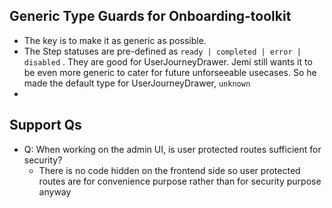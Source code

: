 ## Generic Type Guards for Onboarding-toolkit
- The key is to make it as generic as possible. 
- The Step statuses are pre-defined as `ready | completed | error | disabled` . They are good for UserJourneyDrawer. Jemi still wants it to be even more generic to cater for future unforseeable usecases. So he made the default type for UserJourneyDrawer, `unknown`
- 

## Support Qs
- Q: When working on the admin UI, is user protected routes sufficient for security?
	- There is no code hidden on the frontend side so user protected routes are for convenience purpose rather than for security purpose anyway